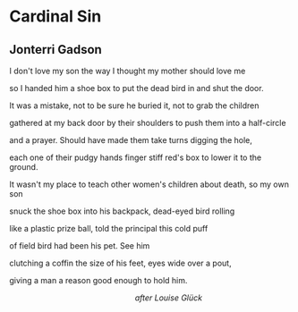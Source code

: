 # Cardinal Sin
## Jonterri Gadson
I don't love my son
the way I thought
my mother should love me

so I handed him a shoe box
to put the dead bird in
and shut the door.

It was a mistake,
not to be sure he buried it,
not to grab the children

gathered at my back door
by their shoulders
to push them into a half-circle

and a prayer.
Should have made them
take turns digging the hole,

each one of their pudgy hands
finger stiff red's box
to lower it to the ground.

It wasn't my place
to teach other women's children
about death, so my own son

snuck the shoe box
into his backpack,
dead-eyed bird rolling

like a plastic prize ball,
told the principal
this cold puff

of field bird
had been his pet.
See him

clutching a coffin
the size of his feet,
eyes wide over a pout,

giving a man a reason
good enough to hold him.

                                                         _after Louise Glück_